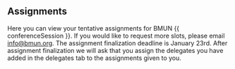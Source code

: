 ## Assignments

Here you can view your tentative assignments for BMUN {{ conferenceSession }}. If you would like to request more slots, please email [info@bmun.org](mailto:info@bmun.org). The assignment finalization deadline is January 23rd. After assignment finalization we will ask that you assign the delegates you have added in the delegates tab to the assignments given to you.
